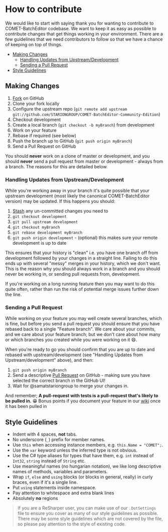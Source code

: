 # How to contribute

We would like to start with saying thank you for wanting to contribute to COMET-BatchEditor codebase. We want to keep it as easy as possible to contribute changes that get things working in your environment. There are a few guidelines that we need contributors to follow so that we have a chance of keeping on top of things.

- [Making Changes](#making-changes)
  - [Handling Updates from Upstream/Development](#handling-updates-from-upstreamdevelopment)
  - [Sending a Pull Request](#sending-a-pull-request)
- [Style Guidelines](#style-guidelines)

## Making Changes

1. [Fork](http://help.github.com/forking/) on GitHub
1. Clone your fork locally
1. Configure the upstream repo (`git remote add upstream git://github.com/STARIONGROUP/COMET-BatchEditor-Community-Edition`) 
1. Checkout development
1. Create a local branch (`git checkout -b myBranch`) from development
1. Work on your feature
1. Rebase if required (see below)
1. Push the branch up to GitHub (`git push origin myBranch`)
1. Send a Pull Request on GitHub

You should **never** work on a clone of master or development, and you should **never** send a pull request from master or development - always from a branch. The reasons for this are detailed below.

### Handling Updates from Upstream/Development

While you're working away in your branch it's quite possible that your upstream development (most likely the canonical COMET-BatchEditor version) may be updated. If this happens you should:

1. [Stash](http://git-scm.com/book/en/Git-Tools-Stashing) any un-committed changes you need to
1. `git checkout development`
1. `git pull upstream development`
1. `git checkout myBranch`
1. `git rebase development myBranch`
1. `git push origin development` - (optional) this makes sure your remote development is up to date

This ensures that your history is "clean" i.e. you have one branch off from development followed by your changes in a straight line. Failing to do this ends up with several "messy" merges in your history, which we don't want. This is the reason why you should always work in a branch and you should never be working in, or sending pull requests from, development.

If you're working on a long running feature then you may want to do this quite often, rather than run the risk of potential merge issues further down the line.

### Sending a Pull Request

While working on your feature you may well create several branches, which is fine, but before you send a pull request you should ensure that you have rebased back to a single "Feature branch". We care about your commits, and we care about your feature branch; but we don't care about how many or which branches you created while you were working on it :smile:.

When you're ready to go you should confirm that you are up to date and rebased with upstream/development (see "Handling Updates from Upstream/development" above), and then:

1. `git push origin myBranch`
1. Send a descriptive [Pull Request](https://help.github.com/articles/creating-a-pull-request/) on GitHub - making sure you have selected the correct branch in the GitHub UI!
1. Wait for @samatstariongroup to merge your changes in.

And remember; **A pull-request with tests is a pull-request that's likely to be pulled in.** :grin: Bonus points if you document your feature in our [wiki](https://github.com/STARIONGROUP/COMET-BatchEditor-Community-Edition/wiki) once it has been pulled in

## Style Guidelines

- Indent with 4 spaces, **not** tabs.
- No underscore (`_`) prefix for member names.
- Use `this` when accessing instance members, e.g. `this.Name = "COMET";`.
- Use the `var` keyword unless the inferred type is not obvious.
- Use the C# type aliases for types that have them, e.g. `int` instead of `Int32`, `string` instead of `String` etc.
- Use meaningful names (no hungarian notation), we like long descriptive names of methods, variables and parameters.
- Wrap `if`, `else` and `using` blocks (or blocks in general, really) in curly braces, even if it's a single line.
- Put `using` statements inside namespace.
- Pay attention to whitespace and extra blank lines
- Absolutely **no** regions

> If you are a ReSharper user, you can make use of our `.DotSettings` file to ensure you cover as many of our style guidelines as possible. There may be some style guidelines which are not covered by the file, so please pay attention to the style of existing code.
